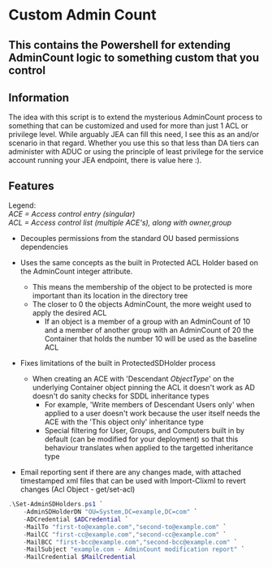 # Custom Admin Count

## This contains the Powershell for extending AdminCount logic to something custom that you control

## Information

The idea with this script is to extend the mysterious AdminCount process to something that can be customized
and used for more than just 1 ACL or privilege level. While arguably JEA can fill this need, I see this as an
and/or scenario in that regard. Whether you use this so that less than DA tiers can administer with ADUC or
using the principle of least privilege for the service account running your JEA endpoint, there is value here :).

## Features

Legend:  
_ACE = Access control entry (singular)_  
_ACL = Access control list (multiple ACE's), along with owner,group_  

* Decouples permissions from the standard OU based permissions dependencies

* Uses the same concepts as the built in Protected ACL Holder based on the AdminCount integer attribute.
  * This means the membership of the object to be protected is more important than its location in the directory tree
  * The closer to 0 the objects AdminCount, the more weight used to apply the desired ACL
    * If an object is a member of a group with an AdminCount of 10 and a member of another group with an AdminCount of 20
    the Container that holds the number 10 will be used as the baseline ACL

* Fixes limitations of the built in ProtectedSDHolder process
  * When creating an ACE with 'Descendant _ObjectType_' on the underlying Container object pinning the ACL it doesn't work as AD
  doesn't do sanity checks for SDDL inheritance types
    * For example, 'Write members of Descendant Users only' when applied to a user doesn't work because the user itself needs the ACE
    with the 'This object only' inheritance type
    * Special filtering for User, Groups, and Computers built in by default (can be modified for your deployment) so that this
    behaviour translates when applied to the targetted inheritance type

* Email reporting sent if there are any changes made, with attached timestamped xml files that can be used with Import-Clixml to revert changes (Acl Object - get/set-acl)

```powershell
.\Set-AdminSDHolders.ps1 `
    -AdminSDHolderDN "OU=System,DC=example,DC=com" `
    -ADCredential $ADCredential `
    -MailTo "first-to@example.com","second-to@example.com" `
    -MailCC "first-cc@example.com","second-cc@example.com" `
    -MailBCC "first-bcc@example.com","second-bcc@example.com" `
    -MailSubject "example.com - AdminCount modification report" `
    -MailCredential $MailCredential
```
